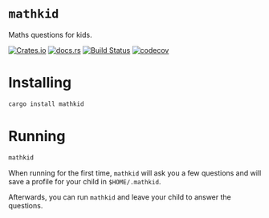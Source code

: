 `mathkid`
===
Maths questions for kids.

[![Crates.io](https://img.shields.io/crates/v/mathkid?style=flat-square&logo=rust)](https://crates.io/crates/mathkid)
[![docs.rs](https://img.shields.io/badge/docs.rs-mathkid-blue?style=flat-square&logo=docs.rs)](https://docs.rs/mathkid)
[![Build Status](https://img.shields.io/github/workflow/status/ekoutanov/mathkid/Cargo%20build?style=flat-square&logo=github)](https://github.com/ekoutanov/mathkid/actions/workflows/master.yml)
[![codecov](https://img.shields.io/codecov/c/github/ekoutanov/mathkid/master?style=flat-square&logo=codecov)](https://codecov.io/gh/ekoutanov/mathkid)

# Installing
```sh
cargo install mathkid
```

# Running
```sh
mathkid
```

When running for the first time, `mathkid` will ask you a few questions and will save a profile for your child in `$HOME/.mathkid`.

Afterwards, you can run `mathkid` and leave your child to answer the questions.